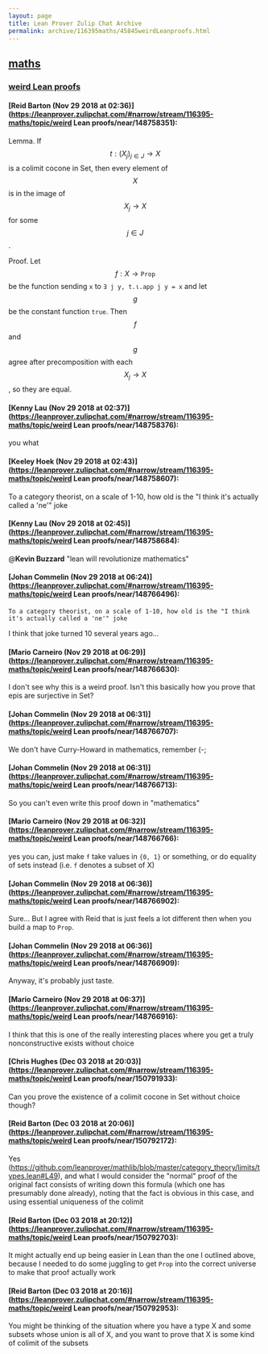 ```yaml
---
layout: page
title: Lean Prover Zulip Chat Archive 
permalink: archive/116395maths/45845weirdLeanproofs.html
---
```


## [maths](index.html)
### [weird Lean proofs](45845weirdLeanproofs.html)

#### [Reid Barton (Nov 29 2018 at 02:36)](https://leanprover.zulipchat.com/#narrow/stream/116395-maths/topic/weird Lean proofs/near/148758351):
Lemma. If $$t : (X_j)_{j \in J} \to X$$ is a colimit cocone in Set, then every element of $$X$$ is in the image of $$X_j \to X$$ for some $$j \in J$$.

Proof. Let $$f : X \to \mathtt{Prop}$$ be the function sending `x` to `∃ j y, t.ι.app j y = x` and let $$g$$ be the constant function `true`. Then $$f$$ and $$g$$ agree after precomposition with each $$X_j \to X$$, so they are equal.

#### [Kenny Lau (Nov 29 2018 at 02:37)](https://leanprover.zulipchat.com/#narrow/stream/116395-maths/topic/weird Lean proofs/near/148758376):
you what

#### [Keeley Hoek (Nov 29 2018 at 02:43)](https://leanprover.zulipchat.com/#narrow/stream/116395-maths/topic/weird Lean proofs/near/148758607):
To a category theorist, on a scale of 1-10, how old is the "I think it's actually called a 'ne'" joke

#### [Kenny Lau (Nov 29 2018 at 02:45)](https://leanprover.zulipchat.com/#narrow/stream/116395-maths/topic/weird Lean proofs/near/148758684):
@**Kevin Buzzard** "lean will revolutionize mathematics"

#### [Johan Commelin (Nov 29 2018 at 06:24)](https://leanprover.zulipchat.com/#narrow/stream/116395-maths/topic/weird Lean proofs/near/148766496):
```quote
To a category theorist, on a scale of 1-10, how old is the "I think it's actually called a 'ne'" joke
```
 I think that joke turned 10 several years ago...

#### [Mario Carneiro (Nov 29 2018 at 06:29)](https://leanprover.zulipchat.com/#narrow/stream/116395-maths/topic/weird Lean proofs/near/148766630):
I don't see why this is a weird proof. Isn't this basically how you prove that epis are surjective in Set?

#### [Johan Commelin (Nov 29 2018 at 06:31)](https://leanprover.zulipchat.com/#narrow/stream/116395-maths/topic/weird Lean proofs/near/148766707):
We don't have Curry-Howard in mathematics, remember (-;

#### [Johan Commelin (Nov 29 2018 at 06:31)](https://leanprover.zulipchat.com/#narrow/stream/116395-maths/topic/weird Lean proofs/near/148766713):
So you can't even write this proof down in "mathematics"

#### [Mario Carneiro (Nov 29 2018 at 06:32)](https://leanprover.zulipchat.com/#narrow/stream/116395-maths/topic/weird Lean proofs/near/148766766):
yes you can, just make `f` take values in `{0, 1}` or something, or do equality of sets instead (i.e. `f` denotes a subset of X)

#### [Johan Commelin (Nov 29 2018 at 06:36)](https://leanprover.zulipchat.com/#narrow/stream/116395-maths/topic/weird Lean proofs/near/148766902):
Sure... But I agree with Reid that is just feels a lot different then when you build a map to `Prop`.

#### [Johan Commelin (Nov 29 2018 at 06:36)](https://leanprover.zulipchat.com/#narrow/stream/116395-maths/topic/weird Lean proofs/near/148766909):
Anyway, it's probably just taste.

#### [Mario Carneiro (Nov 29 2018 at 06:37)](https://leanprover.zulipchat.com/#narrow/stream/116395-maths/topic/weird Lean proofs/near/148766916):
I think that this is one of the really interesting places where you get a truly nonconstructive exists without choice

#### [Chris Hughes (Dec 03 2018 at 20:03)](https://leanprover.zulipchat.com/#narrow/stream/116395-maths/topic/weird Lean proofs/near/150791933):
Can you prove the existence of a colimit cocone in Set without choice though?

#### [Reid Barton (Dec 03 2018 at 20:06)](https://leanprover.zulipchat.com/#narrow/stream/116395-maths/topic/weird Lean proofs/near/150792172):
Yes (https://github.com/leanprover/mathlib/blob/master/category_theory/limits/types.lean#L49), and what I would consider the "normal" proof of the original fact consists of writing down this formula (which one has presumably done already), noting that the fact is obvious in this case, and using essential uniqueness of the colimit

#### [Reid Barton (Dec 03 2018 at 20:12)](https://leanprover.zulipchat.com/#narrow/stream/116395-maths/topic/weird Lean proofs/near/150792703):
It might actually end up being easier in Lean than the one I outlined above, because I needed to do some juggling to get `Prop` into the correct universe to make that proof actually work

#### [Reid Barton (Dec 03 2018 at 20:16)](https://leanprover.zulipchat.com/#narrow/stream/116395-maths/topic/weird Lean proofs/near/150792953):
You might be thinking of the situation where you have a type X and some subsets whose union is all of X, and you want to prove that X is some kind of colimit of the subsets

